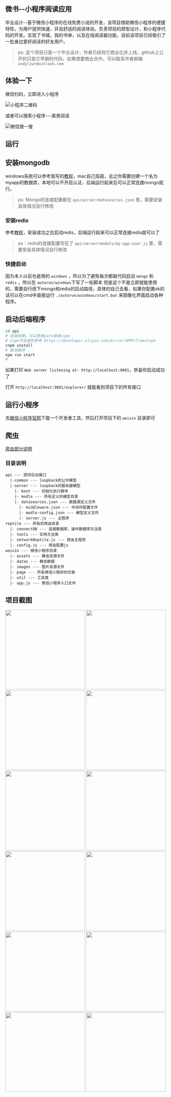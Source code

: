 ## **微书--小程序阅读应用**
毕业设计--基于微信小程序的在线免费小说的开发，该项目借助微信小程序的便捷特性，为用户提供快速，并且舒适的阅读体验。负责项目的原型设计，和小程序代码的开发。实现了书城，我的书单，以及在线阅读器功能，目前该项目已经吸引了一批身边爱好阅读的好友用户。

>ps: 这个项目只是一个毕业设计，作者已经将它商业化并上线，github上公开的只是它早期的代码，如果想要商业合作，可以联系作者邮箱 `andyliwr@outlook.com`

## 体验一下
微信扫码，立即进入小程序

![小程序二维码](https://file.lantingshucheng.com/1547434703456.jpeg?imageView2/1/w/200/h/200/q/75%7Cimageslim)

或者可以搜索小程序---美景阅读

![微信搜一搜](https://file.lantingshucheng.com/1547435360766.jpeg)

## 运行
## 安装mongodb
windows系统可以参考我写的[教程](https://blog.csdn.net/u014374031/article/details/80268582)，mac自己捣鼓，总之你需要创建一个名为myapp的数据库，本地可以不开启认证，后端运行起来后可以正常连接mongo就行。

>ps: Mongo的连接配置都在 `api/server/datasources.json` 里，需要安装具体情况自行修改

### 安装redis
参考[教程](https://www.runoob.com/redis/redis-install.html)，安装成功之后启动redis，后端运行起来可以正常连接redis就可以了
>ps：redis的连接配置写在了 `api/server/models/my-app-user.js` 里，需要安装具体情况自行修改

### 快捷启动
因为本人以前也是用的 `windows` ，所以为了避免每次都敲代码启动 `mongo` 和 `redis` ，所以在 `autorun/windows`下写了一些脚本
但是这个不是立即就能使用的，需要自行改下mongo和redis的启动路径，具体的自己去看，如果你配置ok的话可以在cmd中直接运行 `./autorun/windows/start.bat` 来图像化界面启动各种程序。

## 启动后端程序

```bash
cd api
# 安装依赖，可以使用yarn或者cnpm
# cnpm不会装的参考 https://developer.aliyun.com/mirror/NPM?from=tnpm
cnpm install
# 启动程序
npm run start
# 
```
如果打印 `Web server listening at: http://localhost:9001`，恭喜你启动成功了

打开 `http://localhost:9001/explorer/` 就能看到项目下的所有接口

## 运行小程序
去[微信小程序官网](https://developers.weixin.qq.com/miniprogram/dev/devtools/download.html)下载一个开发者工具，然后打开项目下的 `weixin` 目录即可


## 爬虫
[爬虫部分说明](https://github.com/Andyliwr/mbook/blob/develop/reptile/README.md)

### **目录说明**

```
api --- 提供后台接口
  |-common --- loopback的公共模型
  |-server --- loopback的服务器模型
    |- boot --- 初始化执行脚本
    |- modle --- 所有定义的模型目录
    |- datasources.json --- 数据源定义文件
      |- middleware.json --- 中间件配置文件
      |- modle-config.json --- 模型定义文件
      |- server.js --- 主程序
reptile --- 所有的爬虫目录
  |- connectDB --- 连接数据库，操作数据库方法类
  |- tools --- 实用方法类
  |- networkReptile.js --- 爬虫主程序
  |- config.js --- 爬虫配置js
weixin --- 微信小程序目录
  |- assets --- 静态资源文件
  |- datas --- 静态数据
  |- images --- 图片资源文件
  |- page --- 所有微信小程序的页面
  |- util --- 工具类
  |- app.js --- 微信小程序入口文件
```
## 项目截图
<div>
<img src="https://file.lantingshucheng.com/1521214550813.png" alt="" style="width: 250px; height: auto">
<img src="https://file.lantingshucheng.com/1521214553929.png" alt="" style="width: 250px; height: auto">
<img src="https://file.lantingshucheng.com/1521214558128.png" alt="" style="width: 250px; height: auto">
<img src="https://file.lantingshucheng.com/1521214565101.png" alt="" style="width: 250px; height: auto">
<img src="https://file.lantingshucheng.com/1521214567465.png" alt="" style="width: 250px; height: auto">
<img src="https://file.lantingshucheng.com/1521214571074.png" alt="" style="width: 250px; height: auto">
<img src="https://file.lantingshucheng.com/1521214572862.png" alt="" style="width: 250px; height: auto">
<img src="https://file.lantingshucheng.com/1521214576135.png" alt="" style="width: 250px; height: auto">
<img src="https://file.lantingshucheng.com/1521214578084.png" alt="" style="width: 250px; height: auto">
<img src="https://file.lantingshucheng.com/1521214580699.png" alt="" style="width: 250px; height: auto">
<img src="https://file.lantingshucheng.com/1521214583072.png" alt="" style="width: 250px; height: auto">
<img src="https://file.lantingshucheng.com/1521214585790.png" alt="" style="width: 250px; height: auto">
</div>
